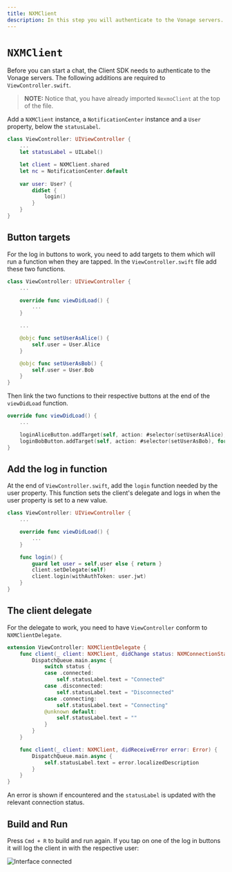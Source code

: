 ```yaml
---
title: NXMClient
description: In this step you will authenticate to the Vonage servers.
---
```


# `NXMClient`

Before you can start a chat, the Client SDK needs to authenticate to the Vonage servers. The following additions are required to `ViewController.swift`.

> **NOTE:** Notice that, you have already imported `NexmoClient` at the top of the file.

Add a `NXMClient` instance, a `NotificationCenter` instance and a `User` property, below the `statusLabel`.

```swift
class ViewController: UIViewController {
    ...
    let statusLabel = UILabel()

    let client = NXMClient.shared
    let nc = NotificationCenter.default
    
    var user: User? {
        didSet {
            login()
        }
    }
}
```

## Button targets

For the log in buttons to work, you need to add targets to them which will run a function when they are tapped. In the `ViewController.swift` file add these two functions.

```swift
class ViewController: UIViewController {
    ...

    override func viewDidLoad() {
        ...
    }

    ...

    @objc func setUserAsAlice() {
        self.user = User.Alice
    }

    @objc func setUserAsBob() {
        self.user = User.Bob
    }
}
```

Then link the two functions to their respective buttons at the end of the `viewDidLoad` function.

```swift
override func viewDidLoad() {
    ...

    loginAliceButton.addTarget(self, action: #selector(setUserAsAlice), for: .touchUpInside)
    loginBobButton.addTarget(self, action: #selector(setUserAsBob), for: .touchUpInside)
}
```

## Add the log in function

At the end of `ViewController.swift`, add the `login` function needed by the user property. This function sets the client's delegate and logs in when the user property is set to a new value.

```swift
class ViewController: UIViewController {
    ...

    override func viewDidLoad() {
        ...
    }

    func login() {
        guard let user = self.user else { return }
        client.setDelegate(self)
        client.login(withAuthToken: user.jwt)
    }
}
```

## The client delegate

For the delegate to work, you need to have `ViewController` conform to `NXMClientDelegate`.

```swift
extension ViewController: NXMClientDelegate {
    func client(_ client: NXMClient, didChange status: NXMConnectionStatus, reason: NXMConnectionStatusReason) {
        DispatchQueue.main.async {
            switch status {
            case .connected:
                self.statusLabel.text = "Connected"
            case .disconnected:
                self.statusLabel.text = "Disconnected"
            case .connecting:
                self.statusLabel.text = "Connecting"
            @unknown default:
                self.statusLabel.text = ""
            }
        }
    }

    func client(_ client: NXMClient, didReceiveError error: Error) {
        DispatchQueue.main.async {
            self.statusLabel.text = error.localizedDescription
        }
    }
}
```

An error is shown if encountered and the `statusLabel` is updated with the relevant connection status. 

## Build and Run

Press `Cmd + R` to build and run again. If you tap on one of the log in buttons it will log the client in with the respective user:

![Interface connected](/images/client-sdk/ios-in-app-voice/client.png)
